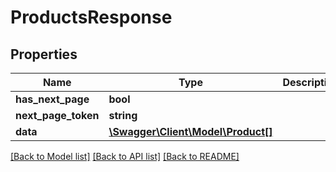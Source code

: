 # ProductsResponse

## Properties
Name | Type | Description | Notes
------------ | ------------- | ------------- | -------------
**has_next_page** | **bool** |  | [optional] 
**next_page_token** | **string** |  | [optional] 
**data** | [**\Swagger\Client\Model\Product[]**](Product.md) |  | [optional] 

[[Back to Model list]](../../README.md#documentation-for-models) [[Back to API list]](../../README.md#documentation-for-api-endpoints) [[Back to README]](../../README.md)

